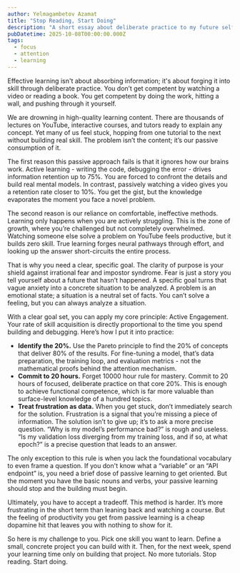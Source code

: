 ```yaml
---
author: Yelmagambetov Azamat
title: "Stop Reading, Start Doing"
description: "A short essay about deliberate practice to my future self."
pubDatetime: 2025-10-08T00:00:00.000Z
tags:
  - focus
  - attention
  - learning
---
```


Effective learning isn't about absorbing information; it's about forging it into skill through deliberate practice. You don’t get competent by watching a video or reading a book. You get competent by doing the work, hitting a wall, and pushing through it yourself. 

We are drowning in high-quality learning content. There are thousands of lectures on YouTube, interactive courses, and tutors ready to explain any concept. Yet many of us feel stuck, hopping from one tutorial to the next without building real skill. The problem isn’t the content; it’s our passive consumption of it.

The first reason this passive approach fails is that it ignores how our brains work. Active learning - writing the code, debugging the error - drives information retention up to 75%. You are forced to confront the details and build real mental models. In contrast, passively watching a video gives you a retention rate closer to 10%. You get the gist, but the knowledge evaporates the moment you face a novel problem.

The second reason is our reliance on comfortable, ineffective methods. Learning only happens when you are actively struggling. This is the zone of growth, where you’re challenged but not completely overwhelmed. Watching someone else solve a problem on YouTube feels productive, but it builds zero skill. True learning forges neural pathways through effort, and looking up the answer short-circuits the entire process.

That is why you need a clear, specific goal. The clarity of purpose is your shield against irrational fear and impostor syndrome. Fear is just a story you tell yourself about a future that hasn’t happened. A specific goal turns that vague anxiety into a concrete situation to be analyzed. A problem is an emotional state; a situation is a neutral set of facts. You can’t solve a feeling, but you can always analyze a situation.

With a clear goal set, you can apply my core principle: Active Engagement. Your rate of skill acquisition is directly proportional to the time you spend building and debugging. Here’s how I put it into practice:

- **Identify the 20%.**  Use the Pareto principle to find the 20% of concepts that deliver 80% of the results. For fine-tuning a model, that’s data preparation, the training loop, and evaluation metrics - not the mathematical proofs behind the attention mechanism.
- **Commit to 20 hours.** Forget 10000 hour rule for mastery. Commit to 20 hours of focused, deliberate practice on that core 20%. This is enough to achieve functional competence, which is far more valuable than surface-level knowledge of a hundred topics.
- **Treat frustration as data.** When you get stuck, don’t immediately search for the solution. Frustration is a signal that you’re missing a piece of information. The solution isn’t to give up; it’s to ask a more precise question. “Why is my model’s performance bad?” is rough and useless. “Is my validation loss diverging from my training loss, and if so, at what epoch?” is a precise question that leads to an answer.

The only exception to this rule is when you lack the foundational vocabulary to even frame a question. If you don't know what a “variable” or an “API endpoint” is, you need a brief dose of passive learning to get oriented. But the moment you have the basic nouns and verbs, your passive learning should stop and the building must begin.

Ultimately, you have to accept a tradeoff. This method is harder. It’s more frustrating in the short term than leaning back and watching a course. But the feeling of productivity you get from passive learning is a cheap dopamine hit that leaves you with nothing to show for it.

So here is my challenge to you. Pick one skill you want to learn. Define a small, concrete project you can build with it. Then, for the next week, spend your learning time only on building that project. No more tutorials. Stop reading. Start doing.